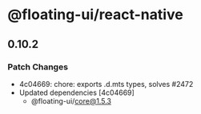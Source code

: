 # @floating-ui/react-native

## 0.10.2

### Patch Changes

- 4c04669: chore: exports .d.mts types, solves #2472
- Updated dependencies [4c04669]
  - @floating-ui/core@1.5.3
